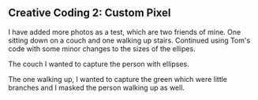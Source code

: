 ## Creative Coding 2: Custom Pixel

I have added more photos as a test, which are two friends of mine. One sitting down on a couch and one walking up stairs. Continued using Tom's code with some minor changes to the sizes of the ellipes.

The couch I wanted to capture the person with ellipses.

The one walking up, I wanted to capture the green which were little branches and I masked the person walking up as well.

